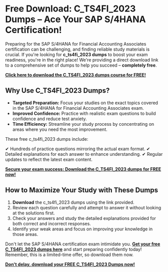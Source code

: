 # Free Download: C_TS4FI_2023 Dumps – Ace Your SAP S/4HANA Certification!

Preparing for the SAP S/4HANA for Financial Accounting Associates certification can be challenging, and finding reliable study materials is crucial. If you're looking for **c_ts4fi_2023 dumps** to boost your exam readiness, you're in the right place! We're providing a direct download link to a comprehensive set of dumps to help you succeed – **completely free**.

[**Click here to download the C_TS4FI_2023 dumps course for FREE!**](https://udemywork.com/c-ts4fi-2023-dumps)

## Why Use C_TS4FI_2023 Dumps?

*   **Targeted Preparation:** Focus your studies on the exact topics covered in the SAP S/4HANA for Financial Accounting Associates exam.
*   **Improved Confidence:** Practice with realistic exam questions to build confidence and reduce test anxiety.
*   **Time Efficiency:** Streamline your study process by concentrating on areas where you need the most improvement.

These free c_ts4fi_2023 dumps include:

✔ Hundreds of practice questions mirroring the actual exam format.
✔ Detailed explanations for each answer to enhance understanding.
✔ Regular updates to reflect the latest exam content.

[**Secure your exam success: Download the C_TS4FI_2023 dumps for FREE now!**](https://udemywork.com/c-ts4fi-2023-dumps)

## How to Maximize Your Study with These Dumps

1.  **Download** the c_ts4fi_2023 dumps using the link provided.
2.  Review each question carefully and attempt to answer it without looking at the solutions first.
3.  Check your answers and study the detailed explanations provided for both correct and incorrect responses.
4.  Identify your weak areas and focus on improving your knowledge in those areas.

Don't let the SAP S/4HANA certification exam intimidate you. **[Get your free C_TS4FI_2023 dumps here](https://udemywork.com/c-ts4fi-2023-dumps)** and start preparing confidently today! Remember, this is a limited-time offer, so download them now.

[**Don't delay, download your FREE C_TS4FI_2023 Dumps now!**](https://udemywork.com/c-ts4fi-2023-dumps)
